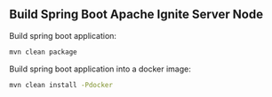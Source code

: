 ## Build Spring Boot Apache Ignite Server Node

Build spring boot application:

``` bash
mvn clean package
```

Build spring boot application into a docker image:

``` bash
mvn clean install -Pdocker
```
